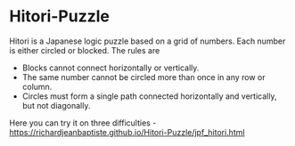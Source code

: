 # Hitori-Puzzle

Hitori is a Japanese logic puzzle based on a grid of numbers. Each number is either circled or blocked. The rules are

  - Blocks cannot connect horizontally or vertically.
  - The same number cannot be circled more than once in any row or column.
  - Circles must form a single path connected horizontally and vertically, but not diagonally.
  
Here you can try it on three difficulties - https://richardjeanbaptiste.github.io/Hitori-Puzzle/jpf_hitori.html
